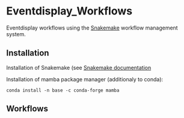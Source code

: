 # Eventdisplay_Workflows

Eventdisplay workflows using the [Snakemake](https://snakemake.readthedocs.io/en/stable/index.html) workflow management system.

## Installation

Installation of Snakemake (see [Snakemake documentation](https://snakemake.readthedocs.io/en/stable/getting_started/installation.html)

Installation of mamba package manager (additionaly to conda):
```
conda install -n base -c conda-forge mamba
```

## Workflows
